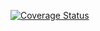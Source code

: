 [![Coverage Status](https://coveralls.io/repos/github/vitaotl/clean-react/badge.svg?branch=master)](https://coveralls.io/github/vitaotl/clean-react?branch=master)